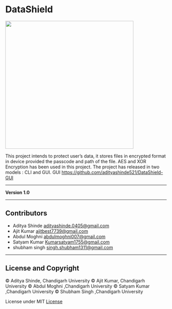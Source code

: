 # DataShield
<img src="https://user-images.githubusercontent.com/53514944/118562605-9f3ee080-b78a-11eb-81b0-34b462d09d55.png" width="400">

This project intends to protect user’s data, it stores files in encrypted format in device provided the passcode and path of the file.
AES and XOR Encryption has been used in this project.
The project has released in two models : CLI and GUI.
GUI <https://github.com/adityashinde521/DataShield-GUI>


---

**Version 1.0**

---

## Contributors

- Aditya Shinde <adityashinde.0405@gmail.com>
- Ajit Kumar <ajitbest7739@gmail.com>
- Abdul Moghni <abdulmoghni007@gmail.com>
- Satyam Kumar <Kumarsatyam1755@gmail.com>
- shubham singh <singh.shubham1311@gmail.com>


---
## License and Copyright

© Aditya Shinde, Chandigarh University
© Ajit Kumar, Chandigarh University
© Abdul Moghni ,Chandigarh University
© Satyam Kumar ,Chandigarh University
© Shubham Singh ,Chandigarh University

License under MIT [License](LICENSE)
